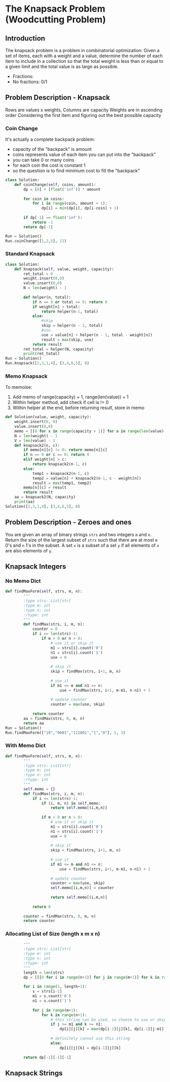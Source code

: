 # The Knapsack Problem (Woodcutting Problem)
## Introduction
The knapsack problem is a problem in combinatorial optimization: Given a set of items, each with a weight and a value, determine the number of each item to include in a collection so that the total weight is less than or equal to a given limit and the total value is as large as possible.

- Fractions: 
- No fractions: 0/1

## Problem Description - Knapsack
Rows are values x weights, Columns are capacity
Weights are in ascending order 
Considering the first item and figuring out the best possible capacity

### Coin Change
It's actually a complete backpack problem:
- capacity of the "backpack" is amount
- coins represents value of each item you can put into the "backpack"
- you can take 0 or many coins
- for each coin the cost is constant 1
- so the question is to find minimum cost to fill the "backpack"
```python
class Solution:
    def coinChange(self, coins, amount):
        dp = [0] + [float('inf')] * amount
        
        for coin in coins:
            for i in range(coin, amount + 1):
                dp[i] = min(dp[i], dp[i-coin] + 1)
        
        if dp[-1] == float('inf'):
            return -1
        return dp[-1]

Run = Solution()
Run.coinChange([1,2,5], 11)
```

### Standard Knapsack
```python
class Solution:
    def knapsack(self, value, weight, capacity):
        ret_total = 0
        weight.insert(0,0)
        value.insert(0,0)
        N = len(weight) - 1
        
        def helper(n, total):
            if n == 0 or total == 0: return 0
            if weight[n] > total:
                return helper(n-1, total)
            else:
                #skip
                skip = helper(n - 1, total)
                #use
                use = value[n] + helper(n - 1, total - weight[n])
                result = max(skip, use)
            return result
        ret_total = helper(N, capacity)
        print(ret_total)
Run = Solution()
Run.knapsack([2,3,1,4], [3,4,6,5], 8)
```

### Memo Knapsack
To memoise:
1. Add memo of range(capacity) + 1, range(len(value)) + 1
2. Within helper method, add check if cell is != 0
3. Within helper at the end, before returning result, store in memo
```python
def Solution(value, weight, capacity):
    weight.insert(0, 0)
    value.insert(0,0)
    memo = [[0 for x in range(capacity + 1)] for a in range(len(value) + 1)]
    N = len(weight) - 1
    V = len(value) - 1
    def knapsack2(n, c):
        if memo[n][c] != 0: return memo[n][c]
        if n == 0 or c == 0: return 0
        elif weight[n] > c:
            return knapsack2(n-1, c)
        else:
            temp1 = knapsack2(n-1, c)
            temp2 = value[n] + knapsack2(n-1, c - weight[n])
            result = max(temp1, temp2)
        memo[n][c] = result
        return result
    aa = knapsack2(N, capacity)
    print(aa)
Solution([2,3,1,4], [3,4,6,5], 8)
```


## Problem Description - Zeroes and ones
You are given an array of binary strings `strs` and two integers `m` and `n`.
Return the size of the largest subset of `strs` such that there are at most `m` 0's and `n` 1's in the subset.
A set `x` is a subset of a set `y` if all elements of `x` are also elements of `y`.
## Knapsack Integers
### No Memo Dict
```python
def findMaxForm(self, strs, m, n):
        """
        :type strs: List[str]
        :type m: int
        :type n: int
        :rtype: int
        """
        def findMax(strs, i, m, n):
            counter = 0
            if i <= len(strs)-1:                
                if m > 0 or n > 0:
                    # use it or skip it
                    m1 = strs[i].count('0')
                    n1 = strs[i].count('1')
                    use = 0
                    
                    # skip it
                    skip = findMax(strs, i+1, m, n)
                    
                    # use it
                    if m1 <= m and n1 <= n:
                        use = findMax(strs, i+1, m-m1, n-n1) + 1
                    
                    # update counter
                    counter = max(use, skip)
                                
            return counter
        aa = findMax(strs, 0, m, n)
        return aa
Run = Solution()
Run.findMaxForm(["10","0001","111001","1","0"], 5, 3)
```
### With Memo Dict
```python
def findMaxForm(self, strs, m, n):
        """
        :type strs: List[str]
        :type m: int
        :type n: int
        :rtype: int
        """
        self.memo = {}
        def findMax(strs, i, m, n):
            if i <= len(strs)-1:
                if (i, m, n) in self.memo:
                    return self.memo[(i,m,n)]
                
                if m > 0 or n > 0:
                    # use it or skip it
                    m1 = strs[i].count('0')
                    n1 = strs[i].count('1')
                    use = 0
                    
                    # skip it
                    skip = findMax(strs, i+1, m, n)
                    
                    # use it
                    if m1 <= m and n1 <= n:
                        use = findMax(strs, i+1, m-m1, n-n1) + 1
                    
                    # update counter
                    counter = max(use, skip)
                    self.memo[(i,m,n)] = counter
                    
                    return self.memo[(i,m,n)]
            
            return 0
            
        counter = findMax(strs, 0, m, n)
        return counter
```

### Allocating List of Size (length x m x n)
```python
        """
        :type strs: List[str]
        :type m: int
        :type n: int
        :rtype: int
        """
        length = len(strs)
        dp = [[[0 for i in range(n+1)] for j in range(m+1)] for k in range(length+1)]
                    
        for i in range(1, length+1):
            s = strs[i-1]
            m1 = s.count('0')
            n1 = s.count('1')
            
            for j in range(m+1):
                for k in range(n+1):
                    # this string can be used, so choose to use or skip
                    if j >= m1 and k >= n1:
                        dp[i][j][k] = max(dp[i-1][j][k], dp[i-1][j-m1][k-n1]+1)
                    
                    # definitely cannot use this string
                    else:
                        dp[i][j][k] = dp[i-1][j][k]
        
        return dp[-1][-1][-1]
```
## Knapsack Strings